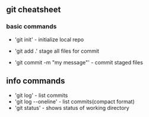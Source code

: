 ## git cheatsheet



### basic commands
* 'git init' - initialize local repo

* 'git add .' stage all files for commit
* 'git commit -m "my message"' - commit staged files

## info commands
* 'git log' - list commits  
* 'git log --oneline' - list commits(compact format)
* 'git status' - shows status of working directory
